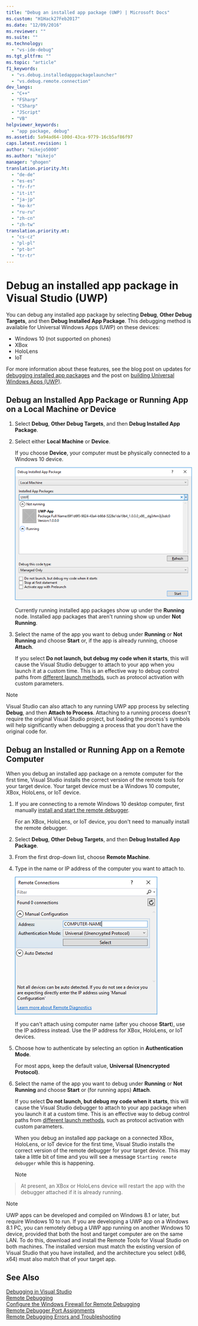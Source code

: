 ```yaml
---
title: "Debug an installed app package (UWP) | Microsoft Docs"
ms.custom: "H1Hack27Feb2017"
ms.date: "12/09/2016"
ms.reviewer: ""
ms.suite: ""
ms.technology: 
  - "vs-ide-debug"
ms.tgt_pltfrm: ""
ms.topic: "article"
f1_keywords: 
  - "vs.debug.installedapppackagelauncher"
  - "vs.debug.remote.connection"
dev_langs: 
  - "C++"
  - "FSharp"
  - "CSharp"
  - "JScript"
  - "VB"
helpviewer_keywords: 
  - "app package, debug"
ms.assetid: 5a94ad64-100d-43ca-9779-16cb5af86f97
caps.latest.revision: 1
author: "mikejo5000"
ms.author: "mikejo"
manager: "ghogen"
translation.priority.ht: 
  - "de-de"
  - "es-es"
  - "fr-fr"
  - "it-it"
  - "ja-jp"
  - "ko-kr"
  - "ru-ru"
  - "zh-cn"
  - "zh-tw"
translation.priority.mt: 
  - "cs-cz"
  - "pl-pl"
  - "pt-br"
  - "tr-tr"
---
```

# Debug an installed app package in Visual Studio (UWP)

You can debug any installed app package by selecting **Debug**, **Other Debug Targets**, and then **Debug Installed App Package**. This debugging method is available for Universal Windows Apps (UWP) on these devices:

* Windows 10 (not supported on phones)
* XBox
* HoloLens
* IoT

For more information about these features, see the blog post on updates for [debugging installed app packages](https://blogs.msdn.microsoft.com/visualstudioalm/2016/03/30/updates-for-debugging-installed-app-packages-in-visual-studio-2015-update-2/) and the post on [building Universal Windows Apps (UWP)](https://blogs.msdn.microsoft.com/visualstudio/2016/08/02/universal-windows-apps-targeting-windows-10-anniversary-sdk/).

## Debug an Installed App Package or Running App on a Local Machine or Device

1. Select **Debug**, **Other Debug Targets**, and then **Debug Installed App Package**.

2. Select either **Local Machine** or **Device**.

     If you choose **Device**, your computer must be physically connected to a Windows 10 device.

     ![DebugInstalledAppPackage](../debugger/media/debug-installed-app-pkg.png "DebugInstalledAppPackage")

     Currently running installed app packages show up under the **Running** node. Installed app packages that aren't running show up under **Not Running**.

3. Select the name of the app you want to debug under **Running** or **Not Running** and choose **Start** or, if the app is already running, choose **Attach**.

     If you select **Do not launch, but debug my code when it starts**, this will cause the Visual Studio debugger to attach to your app when you launch it at a custom time. This is an effective way to debug control paths from [different launch methods](https://msdn.microsoft.com/en-us/windows/uwp/xbox-apps/automate-launching-uwp-apps), such as protocol activation with custom parameters.

> [!NOTE]
> Visual Studio can also attach to any running UWP app process by selecting **Debug**, and then **Attach to Process**. Attaching to a running process doesn't require the original Visual Studio project, but loading the process's symbols will help significantly when debugging a process that you don't have the original code for.
  
## Debug an Installed or Running App on a Remote Computer 

When you debug an installed app package on a remote computer for the first time, Visual Studio installs the correct version of the remote tools for your target device. Your target device must be a Windows 10 computer, XBox, HoloLens, or IoT device.

1. If you are connecting to a remote Windows 10 desktop computer, first manually [install and start the remote debugger](../debugger/remote-debugging.md).

     For an XBox, HoloLens, or IoT device, you don't need to manually install the remote debugger.

2. Select **Debug**, **Other Debug Targets**, and then **Debug Installed App Package**.

3. From the first drop-down list, choose **Remote Machine**.

4. Type in the name or IP address of the computer you want to attach to.

     ![ChooseRemoteComputer](../debugger/media/debug-remote-app-pkg.png "ChooseRemoteComputer")

     If you can't attach using computer name (after you choose **Start**), use the IP address instead. Use the IP address for XBox, HoloLens, or IoT devices.

5. Choose how to authenticate by selecting an option in **Authentication Mode**.

    For most apps, keep the default value, **Universal (Unencrypted Protocol)**.

6. Select the name of the app you want to debug under **Running** or **Not Running** and choose **Start** or (for running apps) **Attach**.

     If you select **Do not launch, but debug my code when it starts**, this will cause the Visual Studio debugger to attach to your app package when you launch it at a custom time. This is an effective way to debug control paths from [different launch methods](https://msdn.microsoft.com/en-us/windows/uwp/xbox-apps/automate-launching-uwp-apps), such as protocol activation with custom parameters.

     When you debug an installed app package on a connected XBox, HoloLens, or IoT device for the first time, Visual Studio installs the correct version of the remote debugger for your target device. This may take a little bit of time and you will see a message ``Starting remote debugger`` while this is happening.

     > [!NOTE]
> At present, an XBox or HoloLens device will restart the app with the debugger attached if it is already running.

> [!NOTE]
> UWP apps can be developed and compiled on Windows 8.1 or later, but require Windows 10 to run. If you are developing a UWP app on a Windows 8.1 PC, you can remotely debug a UWP app running on another Windows 10 device, provided that both the host and target computer are on the same LAN. To do this, download and install the Remote Tools for Visual Studio on both machines. The installed version must match the existing version of Visual Studio that you have installed, and the architecture you select (x86, x64) must also match that of your target app.
  
## See Also  
 [Debugging in Visual Studio](../debugger/debugging-in-visual-studio.md)  
 [Remote Debugging](../debugger/remote-debugging.md)  
 [Configure the Windows Firewall for Remote Debugging](../debugger/configure-the-windows-firewall-for-remote-debugging.md)  
 [Remote Debugger Port Assignments](../debugger/remote-debugger-port-assignments.md)  
 [Remote Debugging Errors and Troubleshooting](../debugger/remote-debugging-errors-and-troubleshooting.md)